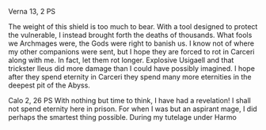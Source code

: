 Verna 13, 2 PS

The weight of this shield is too much to bear. With a tool designed to protect the vulnerable, I instead brought forth the deaths of thousands. What fools we Archmages were, the Gods were right to banish us. I know not of where my other companions were sent, but I hope they are forced to rot in Carceri along with me. In fact, let them rot longer. Explosive Usigaell and that trickster Ileus did more damage than I could have possibly imagined. I hope after they spend eternity in Carceri they spend many more eternities in the deepest pit of the Abyss.


Calo 2, 26 PS
With nothing but time to think, I have had a revelation! I shall not spend eternity here in prison. For when I was but an aspirant mage, I did perhaps the smartest thing possible. During my tutelage under Harmo